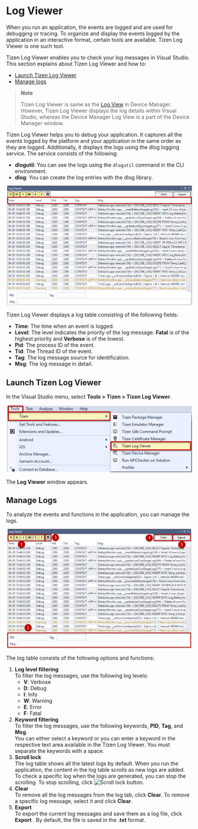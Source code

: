 # Log Viewer

When you run an application, the events are logged and are used for debugging or tracing. To organize and display the events logged by the application in an interactive format, certain tools are available. Tizen Log Viewer is one such tool.

Tizen Log Viewer enables you to check your log messages in Visual Studio. This section explains about Tizen Log Viewer and how to:

- [Launch Tizen Log Viewer](#launch-tizen-log-viewer)
- [Manage logs](#manage-logs)

>**Note**
>
> Tizen Log Viewer is same as the [Log View](device-manager.md#logview) in Device Manager. However, Tizen Log Viewer displays the log details within Visual Studio, whereas the Device Manager Log View is a part of the Device Manager window.

Tizen Log Viewer helps you to debug your application. It captures all the events logged by the platform and your application in the same order as they are logged. Additionally, it displays the logs using the dlog logging service. The service consists of the following:

- **dlogutil**: You can see the logs using the `dlogutil` command in the CLI environment.
- **dlog**: You can create the log entries with the dlog library.

![Log Viewer](media/logviewer-default.png)

Tizen Log Viewer displays a log table consisting of the following fields:

- **Time**: The time when an event is logged.
- **Level**: The level indicates the priority of the log message. **Fatal** is of the highest priority and **Verbose** is of the lowest.
- **Pid**: The process ID of the event.
- **Tid**: The Thread ID of the event.
- **Tag**: The log message source for identification.
- **Msg**: The log message in detail.

## Launch Tizen Log Viewer

In the Visual Studio menu, select **Tools &gt; Tizen &gt; Tizen Log Viewer**.

![Log Viewer launch](media/logviewer-entry-point.png)

The **Log Viewer** window appears. 

## Manage Logs

To analyze the events and functions in the application, you can manage the logs. 

![Log Viewer Filtering](media/logviewer.png)

The log table consists of the following options and functions:

1.  **Log level filtering**   
    To filter the log messages, use the following log levels:
    - **V**: Verbose
	- **D**: Debug
	- **I**: Info
	- **W**: Warning
	- **E**: Error
	- **F**: Fatal 
2.  **Keyword filtering**   
    To filter the log messages, use the following keywords, **PID**, **Tag**, and **Msg**.<br> You can either select a keyword or you can enter a keyword in the respective text area available in the Tizen Log Viewer. You must separate the keywords with a space.
3.  **Scroll lock**  
    The log table shows all the latest logs by default. When you run the application, the content in the log table scrolls as new logs are added. To check a specific log when the logs are generated, you can stop the scrolling. 
	To stop scrolling, click ![Scroll lock button](media/logviewer-scroll-lock.png).
4.  **Clear**  
    To remove all the log messages from the log tab, click **Clear**. To remove a specific log message, select it and click **Clear**. 
5.  **Export**  
    To export the current log messages and save them as a log file, click **Export** . By default, the file is saved in the **.txt** format.


	
	



